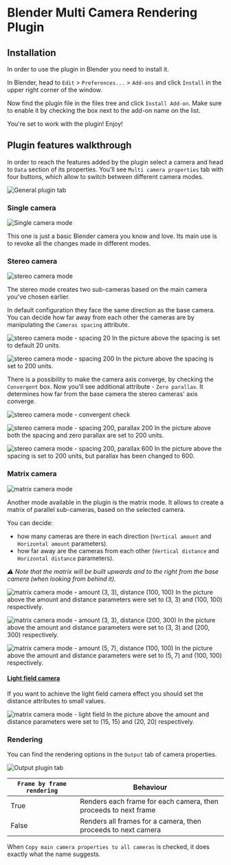 # Blender Multi Camera Rendering Plugin

## Installation

In order to use the plugin in Blender you need to install it.

In Blender, head to `Edit` > `Preferences...` > `Add-ons` and click `Install` in the upper right corner of the window.

Now find the plugin file in the files tree and click `Install Add-on`.
Make sure to enable it by checking the box next to the add-on name on the list.

You're set to work with the plugin! Enjoy!


## Plugin features walkthrough

In order to reach the features added by the plugin select a camera and head to `Data` section of its properties.
You'll see `Multi camera properties` tab with four buttons, which allow to switch between different camera modes.

![General plugin tab](./docs/images/plugin-tab.png)


### Single camera

![Single camera mode](./docs/images/modes/single/single-mode.png)

This one is just a basic Blender camera you know and love.
Its main use is to revoke all the changes made in different modes.


### Stereo camera

![stereo camera mode](./docs/images/modes/stereo/stereo-mode.png)

The stereo mode creates two sub-cameras based on the main camera you've chosen earlier.

In default configuration they face the same direction as the base camera.
You can decide how far away from each other the cameras are by manipulating the `Cameras spacing` attribute.

![stereo camera mode - spacing 20](./docs/images/modes/stereo/stereo-spacing-20.png)
In the picture above the spacing is set to default 20 units.


![stereo camera mode  - spacing 200](./docs/images/modes/stereo/stereo-spacing-200.png)
In the picture above the spacing is set to 200 units.


There is a possibility to make the camera axis converge, by checking the `Convergent` box.
Now you'll see additional attribute - `Zero parallax`.
It determines how far from the base camera the stereo cameras' axis converge.

![stereo camera mode - convergent check](./docs/images/modes/stereo/stereo-convergent-mode.png)

![stereo camera mode - spacing 200, parallax 200](./docs/images/modes/stereo/stereo-convergent-parallax-200.png)
In the picture above both the spacing and zero parallax are set to 200 units.


![stereo camera mode - spacing 200, parallax 600](./docs/images/modes/stereo/stereo-convergent-parallax-600.png)
In the picture above the spacing is set to 200 units, but parallax has been changed to 600.


### Matrix camera
![matrix camera mode](./docs/images/modes/matrix/matrix-mode.png)

Another mode available in the plugin is the matrix mode.
It allows to create a matrix of parallel sub-cameras, based on the selected camera.

You can decide:
* how many cameras are there in each direction (`Vertical amount` and `Horizontal amount` parameters).
* how far away are the cameras from each other (`Vertical distance` and `Horizontal distance` parameters).

_⚠️ Note that the matrix will be built upwards and to the right from the base camera (when looking from behind it)._

![matrix camera mode - amount (3, 3), distance (100, 100)](./docs/images/modes/matrix/matrix-3-3-100-100.png)
In the picture above the amount and distance parameters were set to (3, 3) and (100, 100) respectively.

![matrix camera mode - amount (3, 3), distance (200, 300)](./docs/images/modes/matrix/matrix-3-3-200-300.png)
In the picture above the amount and distance parameters were set to (3, 3) and (200, 300) respectively.

![matrix camera mode - amount (5, 7), distance (100, 100)](./docs/images/modes/matrix/matrix-5-7-100-100.png)
In the picture above the amount and distance parameters were set to (5, 7) and (100, 100) respectively.


#### [Light field camera](https://en.wikipedia.org/wiki/Light_field_camera)

If you want to achieve the light field camera effect you should set the distance attributes to small values.

![matrix camera mode - light field](./docs/images/modes/matrix/matrix-15-15-20-20.png)
In the picture above the amount and distance parameters were set to (15, 15) and (20, 20) respectively.



### Rendering

You can find the rendering options in the `Output` tab of camera properties.

![Output plugin tab](./docs/images/output-tab.png)


| `Frame by frame rendering` | Behaviour                                                       |
|----------------------------|-----------------------------------------------------------------|
| True                       | Renders each frame for each camera, then proceeds to next frame |
| False                      | Renders all frames for a camera, then proceeds to next camera   |

When `Copy main camera properties to all cameras` is checked, it does exactly what the name suggests.
